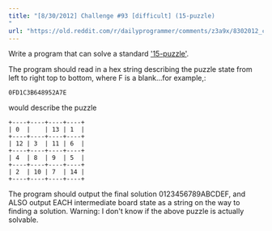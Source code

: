 ```yaml
---
title: "[8/30/2012] Challenge #93 [difficult] (15-puzzle)
"
url: "https://old.reddit.com/r/dailyprogrammer/comments/z3a9x/8302012_challenge_93_difficult_15puzzle/"
---
```


Write a program that can solve a standard ['15-puzzle'](http://en.wikipedia.org/wiki/Fifteen_puzzle).

The program should read in a hex string describing the puzzle state from left to right top to bottom, where F is a blank...for example,:

    0FD1C3B648952A7E 
    
would describe the puzzle

	+----+----+----+----+
	| 0  |    | 13 | 1  |
	+----+----+----+----+
	| 12 | 3  | 11 | 6  |
	+----+----+----+----+
	| 4  | 8  | 9  | 5  |
	+----+----+----+----+
	| 2  | 10 | 7  | 14 |
	+----+----+----+----+


The program should output the final solution 0123456789ABCDEF, and ALSO output EACH intermediate board state as a string on the way to finding a solution.
Warning: I don't know if the above puzzle is actually solvable.